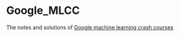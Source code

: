 # Google_MLCC
The notes and solutions of [Google machine learning crash courses](https://developers.google.cn/machine-learning/crash-course/)
